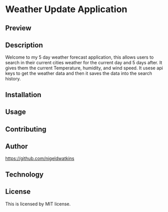# Weather Update Application

## Preview

## Description
Welcome to my 5 day weather forecast application, this allows users to search in their current cities weather for the current day and 5 days after. It gives them the current Temperature, humidity, and wind speed. It usese api keys to get the weather data and then it saves the data into the search history.

## Installation

## Usage

## Contributing

## Author
 https://github.com/nigeldwatkins 
## Technology

## License 
This is licensed by MIT license.
